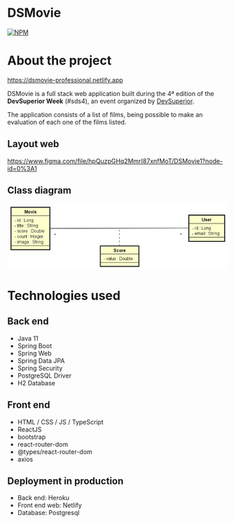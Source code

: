 # DSMovie 
[![NPM](https://img.shields.io/npm/l/react)](https://github.com/brazil-bruno/dsmovie-professional/blob/main/LICENSE)

# About the project

https://dsmovie-professional.netlify.app

DSMovie is a full stack web application built during the 4ª edition of the **DevSuperior Week** (#sds4), an event organized by [DevSuperior](https://devsuperior.com.br/cursos "DevSuperior Website").

The application consists of a list of films, being possible to make an evaluation of each one of the films listed.

## Layout web
https://www.figma.com/file/hpQuzpGHq2MmrI87xnfMoT/DSMovie1?node-id=0%3A1

## Class diagram
![Modelo Conceitual](https://raw.githubusercontent.com/devsuperior/bds-assets/main/sds/dsmovie-dominio.png)

# Technologies used
## Back end
- Java 11
- Spring Boot
- Spring Web
- Spring Data JPA
- Spring Security
- PostgreSQL Driver
- H2 Database
## Front end
- HTML / CSS / JS / TypeScript
- ReactJS
- bootstrap
- react-router-dom
- @types/react-router-dom
- axios
## Deployment in production
- Back end: Heroku
- Front end web: Netlify
- Database: Postgresql
